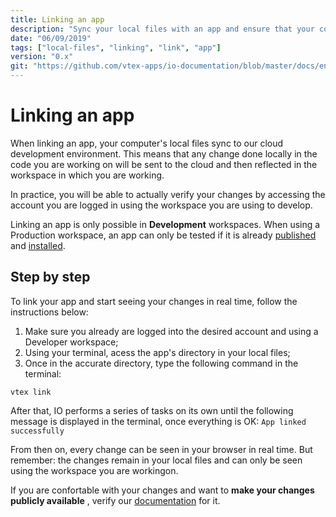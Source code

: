 ```yaml
---
title: Linking an app
description: "Sync your local files with an app and ensure that your code changes are reflected in real time in your workspace."
date: "06/09/2019"
tags: ["local-files", "linking", "link", "app"]
version: "0.x"
git: "https://github.com/vtex-apps/io-documentation/blob/master/docs/en/Recipes/store/linking-an-app.md"
---
```


# Linking an app

When linking an app, your computer's local files sync to our cloud development environment. This means that any change done locally in the code you are working on will be sent to the cloud and then reflected in the workspace in which you are working.

In practice, you will be able to actually verify your changes by accessing the account you are logged in using the workspace you are using to develop.

<div class="alert alert-warning">
Linking an app is only possible in <b>Development</b> workspaces. When using a Production workspace, an app can only be tested if it is already <a href="https://vtex.io/docs/recipes/development/publishing-an-app">published</a> and <a href="https://vtex.io/docs/recipes/development/installing-an-app">installed</a>. 
</div>

## Step by step

To link your app and start seeing your changes in real time, follow the instructions below:

1. Make sure you already are logged into the desired account and using a Developer workspace;
2. Using your terminal, acess the app's directory in your local files;
3. Once in the accurate directory, type the following command in the terminal: 

`vtex link`

After that, IO performs a series of tasks on its own until the following message is displayed in the terminal, once everything is OK: `App linked successfully` 

From then on, every change can be seen in your browser in real time. But remember: the changes remain in your local files and can only be seen using the workspace you are workingon. 

If you are confortable with your changes and want to **make your changes publicly available** , verify our [documentation](https://vtex.io/docs/recipes/development/making-your-new-app-version-publicly-available) for it.
